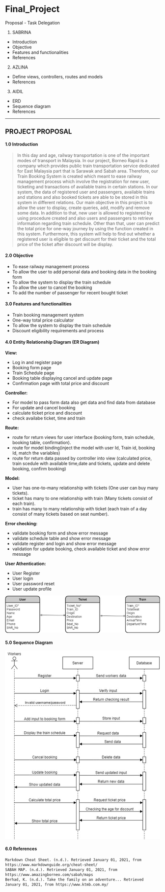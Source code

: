 # Final_Project

Proposal - Task Delegation

1. SABRINA

- Introduction
- Objective
- Features and functionalities
- References

2. AZLINA

- Define views, controllers, routes and models
- References

3. AIDIL

- ERD
- Sequence diagram
- References

---

## PROJECT PROPOSAL

#### 1.0 Introduction

> In this day and age, railway transportation is one of the important modes of transport in Malaysia. In our project, Borneo Rapid is a company which provides public train transportation service dedicated for East Malaysia part that is Sarawak and Sabah area. Therefore, our Train Booking System is created which meant to ease railway management process which involve the registration for new user, ticketing and transactions of available trains in certain stations. In our system, the data of registered user and passengers, available trains and stations and also booked tickets are able to be stored in this system in different relations. Our main objective in this project is to allow the user to display, create queries, add, modify and remove some data. In addition to that, new user is allowed to registered by using procedure created and also users and passengers to retrieve information regarding train schedule. Other than that, user can predict the total price for one-way journey by using the function created in this system. Furthermore, this system will help to find out whether a registered user is eligible to get discount for their ticket and the total price of the ticket after discount will be display.

#### 2.0 Objective

   <ul>
   <li>To ease railway management process</li>
   <li>To allow the user to add personal data and booking data in the booking form</li>
   <li>To allow the system to display the train schedule</li>
   <li>To allow the user to cancel the booking</li>
   <li>To add the number of passenger for recent bought ticket</li>
   </ul>

#### 3.0 Features and functionalities

   <ul>
   <li>Train booking management system</li>
   <li>One-way total price calculator</li>
   <li>To allow the system to display the train schedule</li>
   <li>Discount eligibility requirements and process</li>
   </ul>
   
#### 4.0 Entity Relationship Diagram (ER Diagram)

**View:**

   <ul>
   <li>Log in and register page</li>
   <li>Booking form page</li>
   <li>Train Schedule page</li>
   <li>Booking table displaying cancel and update page</li>
   <li>Confirmation page with total price and discount</li>
   </ul>

**Controller:**

   <ul>
   <li> For model to pass form data also get data and find data from database
   <li> For update and cancel booking
   <li> calculate ticket price and discount
   <li> check availabe ticket, time and train 
   </ul>

**Route:**

   <ul>
   <li> route for return views for user interface (booking form, train schedule, booking table, confirmation).
   <li> route for model binding(inject the model with user Id, Train id, booking Id, match the variables)
   <li> route for return data passed by controller into view (calculated price, train scedule with available time,date and tickets, update and delete booking, confirm booking)
   </ul>
   
   **Model:**
   <ul>
   <li> User has one-to-many relationship with tickets (One user can buy many tickets).
   <li> ticket has many to one relationship with train  (Many tickets consist of each train).
   <li> train has many to many relationship with ticket (each train of a day consist of many tickets based on seat number).
   </ul>
	   
   **Error checking:**
   <ul>
   <li> validate booking form and show error message
   <li> validate schedule table and show error message
   <li> validate register and login and show error message
   <li> validation for update booking, check available ticket and show error message
   </ul>

**User Athentication:**

   <ul>
   <li> User Register
   <li> User login
   <li> User password reset
   <li> User update profile
   </ul>
   
![Entity Relationship Diagram](/resources/ERD.jpg)

#### 5.0 Sequence Diagram

![Entity Relationship Diagram](/resources/SD.jpg)

#### 6.0 References

    Markdown Cheat Sheet. (n.d.). Retrieved January 01, 2021, from https://www.markdownguide.org/cheat-sheet/
    SABAH MAP. (n.d.). Retrieved January 01, 2021, from https://www.amazingborneo.com/sabah/maps
    Berhad, K. (n.d.). Take the family on an adventure... Retrieved January 01, 2021, from https://www.ktmb.com.my/
